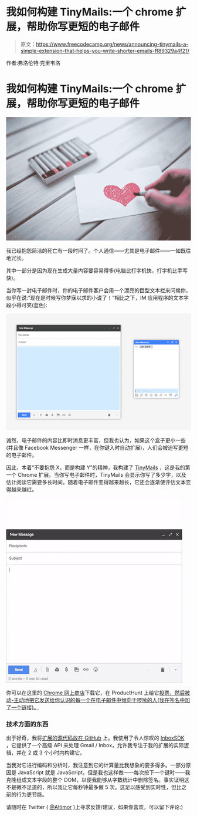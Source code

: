 # 我如何构建 TinyMails:一个 chrome 扩展，帮助你写更短的电子邮件

> 原文：<https://www.freecodecamp.org/news/announcing-tinymails-a-simple-extension-that-helps-you-write-shorter-emails-ff89329a4f21/>

作者:弗洛伦特·克里韦洛

# 我如何构建 TinyMails:一个 chrome 扩展，帮助你写更短的电子邮件

![Unt7pk7gxFCwQCAeQqFbU77DBBX9TDYixE1P](img/c7135e549105647926a97be62851643b.png)

我已经抱怨简洁的死亡有一段时间了。个人通信——尤其是电子邮件——一如既往地冗长。

其中一部分是因为现在生成大量内容要容易得多(电脑比打字机快，打字机比手写快)。

当你写一封电子邮件时，你的电子邮件客户会用一个漂亮的巨型文本栏来问候你，似乎在说:“现在是时候写你梦寐以求的小说了！”相比之下，IM 应用程序的文本字段小得可笑(蓝色):

![SZ5aWUYN3GAm2iAzkihLnSFonAHBOVBeT32g](img/ff22864c7dc35d091374dd1ca2a0bb4a.png)

诚然，电子邮件的内容比即时消息更丰富，但我也认为，如果这个盒子更小一些(并且像 Facebook Messenger 一样，在你键入时自动扩展)，人们会被迫写更短的电子邮件。

因此，本着“不要抱怨 X，而是构建 Y”的精神，我构建了 [TinyMails](https://www.producthunt.com/posts/tinymails) ，这是我的第一个 Chrome 扩展。当你写电子邮件时，TinyMails 会显示你写了多少字，以及估计阅读它需要多长时间。随着电子邮件变得越来越长，它还会逐渐使评估文本变得越来越红。

![BDk7vqUQjOvbVKPLtCOAK-B1zpfWwNyVzgsT](img/8e97febd108df92ef831f4523159acc5.png)

你可以在这里的 [Chrome 网上商店](https://chrome.google.com/webstore/detail/tinymails/flpmjncnhickgfkjgmeloenfjgpgcpni)下载它，在 ProductHunt 上给它[投票，然后被动-主动地把它发送给你认识的每一个在电子邮件中倾向于啰嗦的人(我在签名中加了一个链接)。](https://www.producthunt.com/posts/tinymails)

### 技术方面的东西

出于好奇，我将[扩展的源代码放在 GitHub](https://github.com/Altimor/TinyMails) 上。我使用了令人惊叹的 [InboxSDK](https://www.inboxsdk.com) ，它提供了一个高级 API 来处理 Gmail / Inbox，允许我专注于我的扩展的实际逻辑，并在 2 或 3 个小时内构建它。

当我对它进行编码和分析时，我注意到它的计算量比我想象的要多得多。一部分原因是 JavaScript 就是 JavaScript。但是我也这样做——每次按下一个键时——我克隆组成文本字段的整个 DOM，以便我能够从字数统计中删除签名。事实证明这不是微不足道的，所以我让它每秒钟最多做 5 次。这足以感受到实时性，但比之前的行为更节能。

请随时在 Twitter ( [@Altimor](https://twitter.com/Altimor) )上寻求反馈/建议，如果你喜欢，可以留下评论:)